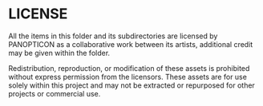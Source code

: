 # LICENSE
All the items in this folder and its subdirectories are licensed by PANOPTICON as a collaborative work between its artists, additional credit may be given within the folder.

Redistribution, reproduction, or modification of these assets is prohibited without express permission from the licensors. These assets are for use solely within this project and may not be extracted or repurposed for other projects or commercial use.
